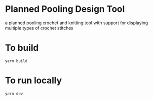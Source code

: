 # Planned Pooling Design Tool

a planned pooling crochet and knitting tool with support for displaying multiple types of crochet stitches

# To build

`yarn build`

# To run locally

`yarn dev`
